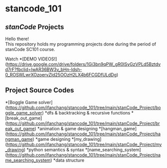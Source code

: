 # stancode_101

## *stanCode* Projects
Hello there!\
This repository holds my programming projects done during the period of stanCode SC101 course.

Watch *[DEMO VIDEOS!] (https://drive.google.com/drive/folders/1Gi3bn9qPW_gR0ISyGzVPLd5Bztdvd7rF?fbclid=IwAR36BW3v_bHn-Idsh-0_ROSWLwrXOzoervZId25OOzH2LX4b6FCGDfULdDg)

## Project Source Codes
*[Boggle Game solver] (https://github.com/ifanchang/stancode_101/tree/main/stanCode_Project/boggle_game_solver)
  *dfs & backtracking & recursive functions
*[break_out_game] (https://github.com/ifanchang/stancode_101/tree/main/stanCode_Project/break_out_game)
  *animation & game designing
*[hangman_game] (https://github.com/ifanchang/stancode_101/tree/main/stanCode_Project/hangman_game)
  *game designing
*[my_drawing] (https://github.com/ifanchang/stancode_101/tree/main/stanCode_Project/my_drawing)
  *python semantics & syntax
*[name_searching_system] (https://github.com/ifanchang/stancode_101/tree/main/stanCode_Project/name_searching_system)
  *data structure
